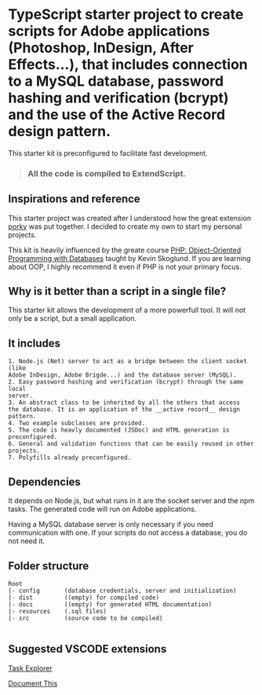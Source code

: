 # TypeScript starter project to create scripts for Adobe applications (Photoshop, InDesign, After Effects...), that includes connection to a MySQL database, password hashing and verification (bcrypt) and the use of the Active Record design pattern.

This starter kit is preconfigured to facilitate fast development.

> ### All the code is compiled to ExtendScript.

## Inspirations and reference
This starter project was created after I understood how the great extension
[porky](https://github.com/Schreiber-und-Freunde/porky) was put together. I
decided to create my own to start my personal projects.

This kit is heavily influenced by the greate course
[PHP: Object-Oriented Programming with Databases](https://www.linkedin.com/learning/php-object-oriented-programming-with-databases)
taught by Kevin Skoglund. If you are learning about OOP, I highly recommend it
even if PHP is not your primary focus.

## Why is it better than a script in a single file?
This starter kit allows the development of a more powerfull tool. It will not
only be a script, but a small application.

## It includes
    1. Node.js (Net) server to act as a bridge between the client socket (like
    Adobe InDesign, Adobe Brigde...) and the database server (MySQL).
    2. Easy password hashing and verification (bcrypt) through the same local
    server.
    3. An abstract class to be inherited by all the others that access
    the database. It is an application of the __active record__ design pattern.
    4. Two example subclasses are provided.
    5. The code is heavly documented (JSDoc) and HTML generation is
    preconfigured.
    6. General and validation functions that can be easily reused in other
    projects.
    7. Polyfills already preconfigured.

## Dependencies
It depends on Node.js, but what runs in it are the socket server and the npm tasks.
The generated code will run on Adobe applications.

Having a MySQL database server is only necessary if you need communication with one.
If your scripts do not access a database, you do not need it.

## Folder structure
```
Root
|- config       (database credentials, server and initialization)
|- dist         ((empty) for compiled code)
|- docs         ((empty) for generated HTML documentation)
|- resources    (.sql files)
|- src          (source code to be compiled)


```

## Suggested VSCODE extensions
[Task Explorer](https://marketplace.visualstudio.com/items?itemName=spmeesseman.vscode-taskexplorer)

[Document This](https://marketplace.visualstudio.com/items?itemName=oouo-diogo-perdigao.docthis)